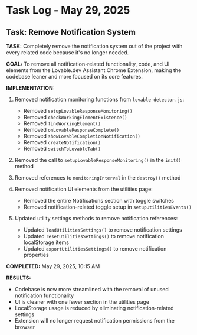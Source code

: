 # Task Log - May 29, 2025

## Task: Remove Notification System
**TASK:** Completely remove the notification system out of the project with every related code because it's no longer needed.

**GOAL:** To remove all notification-related functionality, code, and UI elements from the Lovable.dev Assistant Chrome Extension, making the codebase leaner and more focused on its core features.

**IMPLEMENTATION:**

1. Removed notification monitoring functions from `lovable-detector.js`:
   - Removed `setupLovableResponseMonitoring()`
   - Removed `checkWorkingElementExistence()`
   - Removed `findWorkingElement()`
   - Removed `onLovableResponseComplete()`
   - Removed `showLovableCompletionNotification()`
   - Removed `createNotification()`
   - Removed `switchToLovableTab()`
   
2. Removed the call to `setupLovableResponseMonitoring()` in the `init()` method

3. Removed references to `monitoringInterval` in the `destroy()` method

4. Removed notification UI elements from the utilities page:
   - Removed the entire Notifications section with toggle switches
   - Removed notification-related toggle setup in `setupUtilitiesEvents()`
   
5. Updated utility settings methods to remove notification references:
   - Updated `loadUtilitiesSettings()` to remove notification settings
   - Updated `resetUtilitiesSettings()` to remove notification localStorage items
   - Updated `exportUtilitiesSettings()` to remove notification properties

**COMPLETED:** May 29, 2025, 10:15 AM

**RESULTS:**
- Codebase is now more streamlined with the removal of unused notification functionality
- UI is cleaner with one fewer section in the utilities page
- LocalStorage usage is reduced by eliminating notification-related settings
- Extension will no longer request notification permissions from the browser